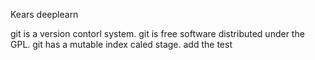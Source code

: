 Kears deeplearn

git is a version contorl system.
git is free software distributed under the GPL.
git has a mutable index caled stage.
add the test
